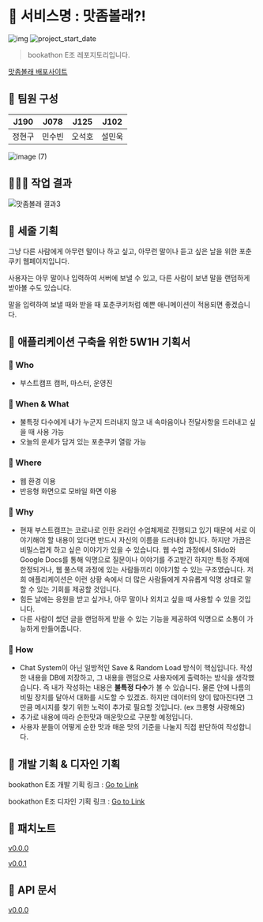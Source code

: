 # 🍘 서비스명 : 맛좀볼래?!

![img](https://img.shields.io/badge/Express--orange) ![project_start_date](https://img.shields.io/badge/Dedate%20Start%20Date-2021--09--23-informational.svg)

> bookathon E조 레포지토리입니다.


[맛좀볼래 배포사이트](http://want-some-taste.o-r.kr:3000/)

## 🥕 팀원 구성

| J190   | J078   | J125  | J102   | 
| :------: | :------: | :------: | :------: |
| 정현구 | 민수빈 | 오석호 | 설민욱 |

![image (7)](https://user-images.githubusercontent.com/69030160/134611560-ec17886d-3b89-4210-98ff-d5ffdd8561da.png)

## 👨‍👧‍👦 작업 결과

![맛좀볼래 결과3](https://user-images.githubusercontent.com/69030160/134624111-e77c8b8d-b3aa-4bb2-9bf5-cfab404b4a35.gif)

## 🥟 세줄 기획

그냥 다른 사람에게 아무런 말이나 하고 싶고, 아무런 말이나 듣고 싶은 날을 위한 포춘쿠키 웹페이지입니다.

사용자는 아무 말이나 입력하여 서버에 보낼 수 있고, 다른 사람이 보낸 말을 랜덤하게 받아볼 수도 있습니다.

말을 입력하여 보낼 때와 받을 때 포춘쿠키처럼 예쁜 애니메이션이 적용되면 좋겠습니다.

## 🥜 애플리케이션 구축을 위한 5W1H 기획서

### 🍺 Who

- 부스트캠프 캠퍼, 마스터, 운영진

### 🍺 When & What

- 불특정 다수에게 내가 누군지 드러내지 않고 내 속마음이나 전달사항을 드러내고 싶을 때 사용 가능
- 오늘의 운세가 담겨 있는 포춘쿠키 열람 가능

### 🍺 Where

- 웹 환경 이용
- 반응형 화면으로 모바일 화면 이용

### 🍺 Why

- 현재 부스트캠프는 코로나로 인한 온라인 수업체제로 진행되고 있기 때문에 서로 이야기해야 할 내용이 있다면 반드시 자신의 이름을 드러내야 합니다. 하지만 가끔은 비밀스럽게 하고 싶은 이야기가 있을 수 있습니다. 웹 수업 과정에서 Slido와 Google Docs를 통해 익명으로 질문이나 이야기를 주고받긴 하지만 특정 주제에 한정되거나, 웹 풀스택 과정에 있는 사람들끼리 이야기할 수 있는 구조였습니다. 저희 애플리케이션은 이런 상황 속에서 더 많은 사람들에게 자유롭게 익명 상태로 말할 수 있는 기회를 제공할 것입니다.
- 힘든 날에는 응원을 받고 싶거나, 아무 말이나 외치고 싶을 때 사용할 수 있을 것입니다.
- 다른 사람이 썼던 글을 랜덤하게 받을 수 있는 기능을 제공하여 익명으로 소통이 가능하게 만들어줍니다.

### 🍺 How

- Chat System이 아닌 일방적인 Save & Random Load 방식이 핵심입니다. 작성한 내용을 DB에 저장하고, 그 내용을 랜덤으로 사용자에게 출력하는 방식을 생각했습니다. 즉 내가 작성하는 내용은 **불특정 다수**가 볼 수 있습니다. 물론 안에 나름의 비밀 장치를 달아서 대화를 시도할 수 있겠죠. 하지만 데이터의 양이 많아진다면 그만큼 메시지를 찾기 위한 노력이 추가로 필요할 것입니다. (ex 크롱형 사랑해요)
- 추가로 내용에 따라 순한맛과 매운맛으로 구분할 예정입니다.
- 사용자 분들이 어떻게 순한 맛과 매운 맛의 기준을 나눌지 직접 판단하여 작성합니다.

## 📃 개발 기획 & 디자인 기획

bookathon E조 개발 기획 링크 : [Go to Link](https://onyx-knee-40f.notion.site/2e86f7fa734f4427987479b7238ae763)

bookathon E조 디자인 기획 링크 : [Go to Link](https://www.figma.com/file/Gl4bE7UHwQ3yyRqFtnusaI/)

## 📃 패치노트 

[v0.0.0](https://github.com/boostcampwm-2021/bookathon_E/wiki/%EB%A7%9B%EC%A2%80-%EB%B3%BC%EB%9E%98%3F!-%ED%8C%A8%EC%B9%98%EB%85%B8%ED%8A%B8-v0.0.0)

[v0.0.1](https://github.com/boostcampwm-2021/bookathon_E/wiki/%EB%A7%9B%EC%A2%80-%EB%B3%BC%EB%9E%98%3F!-%ED%8C%A8%EC%B9%98%EB%85%B8%ED%8A%B8-v0.0.1)

## 📃 API 문서

[v0.0.0](https://github.com/boostcampwm-2021/bookathon_E/wiki/%EB%A7%9B%EC%A2%80-%EB%B3%BC%EB%9E%98%3F!-api-reference-v0.0.0)
